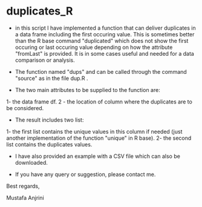 # duplicates_R

- in this script I have implemented a function that can deliver duplicates in a data frame including the first occuring value. This is sometimes better than the R base command "duplicated" which does not show the first occuring or last occuring value depending on how the attribute "fromLast" is provided. It is in some cases useful and needed for a data comparison or analysis.

- The function named "dups" and can be called through the command "source" as in the file dup.R .

- The two main attributes to be supplied to the function are:

1- the data frame df.
2 - the location of column where the duplicates are to be considered.

- The result includes two list:

1- the first list contains the unique values in this column if needed (just another implementation of the function "unique" in R base).
2- the second list contains the duplicates values.

- I have also provided an example with a CSV file which can also be downloaded.

- If you have any query or suggestion, please contact me.

Best regards,

Mustafa Anjrini


